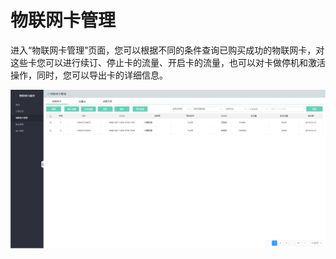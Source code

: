 
# 物联网卡管理

进入“物联网卡管理”页面，您可以根据不同的条件查询已购买成功的物联网卡，对这些卡您可以进行续订、停止卡的流量、开启卡的流量，也可以对卡做停机和激活操作，同时，您可以导出卡的详细信息。

![价格总览](../../../../image/Query-Card-Service/cardManage.png)
